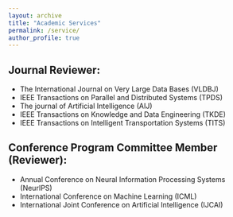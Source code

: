 ```yaml
---
layout: archive
title: "Academic Services"
permalink: /service/
author_profile: true
---
```


## Journal Reviewer:
- The International Journal on Very Large Data Bases (VLDBJ)
- IEEE Transactions on Parallel and Distributed Systems (TPDS)
- The journal of Artificial Intelligence (AIJ) 
- IEEE Transactions on Knowledge and Data Engineering (TKDE)
- IEEE Transactions on Intelligent Transportation Systems (TITS)


## Conference Program Committee Member (Reviewer):
- Annual Conference on Neural Information Processing Systems (NeurIPS)
- International Conference on Machine Learning (ICML)
- International Joint Conference on Artificial Intelligence (IJCAI)
